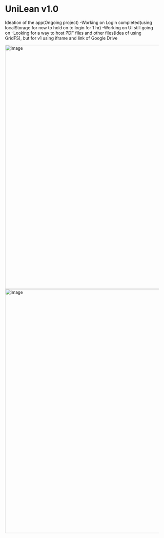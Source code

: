 # UniLean v1.0
Ideation of the app(Ongoing project)
-Working on Login completed(using localStorage for now to hold on to login for 1 hr)
-Working on UI still going on
-Looking for a way to host PDF files and other files(Idea of using GridFS), but for v1 using iframe and link of Google Drive

<img width="800" alt="image" src="https://github.com/mank-423/UniLearn/assets/96490105/b4509167-84ad-4f81-8638-a73eefd3e381">

<img width="800" alt="image" src="https://github.com/mank-423/UniLearn/assets/96490105/56ecb1ec-b240-4655-a2e5-04dbdd552c8d">

